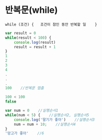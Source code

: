 # 반복문\(while\)

`while (조건) {  
 조건이 참인 동안 반복할 일   
}`

```javascript
var result = 0
while(result < 100) {
    console.log(result)
    result = result + 1
}
1
2
3
4
.
.
.
100    //반복문 멈춤

100 < 100
false
```

```javascript
var num = 0    //실행순서1
while(num < 5) {    //실행순서2, 실행순서5
    console.log('딸기가 좋아')    //실행순서3
    num = num + 10;    //실행순서4
}
'망고가 좋아'    //6
```



